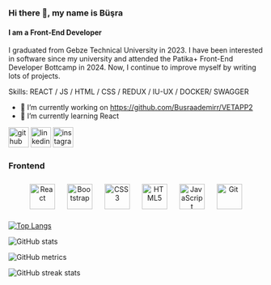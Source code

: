 ### Hi there 👋, my name is Büşra
#### I am a Front-End Developer
I graduated from Gebze Technical University in 2023. I have been interested in software since my university and attended the Patika+ Front-End Developer Bottcamp in 2024. Now, I continue to improve myself by writing lots of projects.

Skills: REACT / JS / HTML / CSS / REDUX / IU-UX / DOCKER/ SWAGGER

- 🔭 I’m currently working on https://github.com/Busraademirr/VETAPP2 
- 🌱 I’m currently learning React 


[<img src='https://cdn.jsdelivr.net/npm/simple-icons@3.0.1/icons/github.svg' alt='github' height='40'>](https://github.com/Busraademirr)  [<img src='https://cdn.jsdelivr.net/npm/simple-icons@3.0.1/icons/linkedin.svg' alt='linkedin' height='40'>](https://www.linkedin.com/in/https://www.linkedin.com/in/b%C3%BC%C5%9Fra-demir-frontend//)  [<img src='https://cdn.jsdelivr.net/npm/simple-icons@3.0.1/icons/instagram.svg' alt='instagram' height='40'>](https://www.instagram.com/tbusra_/) 


### Frontend  
<div align="center">  
<a href="https://reactjs.org/" target="_blank"><img style="margin: 10px" src="https://profilinator.rishav.dev/skills-assets/react-original-wordmark.svg" alt="React" height="50" /></a>  
<a href="https://getbootstrap.com/docs/3.4/javascript/" target="_blank"><img style="margin: 10px" src="https://profilinator.rishav.dev/skills-assets/bootstrap-plain.svg" alt="Bootstrap" height="50" /></a>  
<a href="https://www.w3schools.com/css/" target="_blank"><img style="margin: 10px" src="https://profilinator.rishav.dev/skills-assets/css3-original-wordmark.svg" alt="CSS3" height="50" /></a>  
<a href="https://en.wikipedia.org/wiki/HTML5" target="_blank"><img style="margin: 10px" src="https://profilinator.rishav.dev/skills-assets/html5-original-wordmark.svg" alt="HTML5" height="50" /></a>  
<a href="https://www.javascript.com/" target="_blank"><img style="margin: 10px" src="https://profilinator.rishav.dev/skills-assets/javascript-original.svg" alt="JavaScript" height="50" /></a>  
<a href="https://github.com/" target="_blank"><img style="margin: 10px" src="https://profilinator.rishav.dev/skills-assets/git-scm-icon.svg" alt="Git" height="50" /></a>  
</div>

[![Top Langs](https://github-readme-stats.vercel.app/api/top-langs/?username=Busraademirr)](https://github.com/anuraghazra/github-readme-stats)

![GitHub stats](https://github-readme-stats.vercel.app/api?username=Busraademirr&show_icons=true&count_private=true)  

![GitHub metrics](https://metrics.lecoq.io/Busraademirr)  

![GitHub streak stats](https://streak-stats.demolab.com/?user=Busraademirr)  

